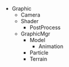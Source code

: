 
- Graphic
	- Camera
	- Shader
		- PostProcess
	- GraphicMgr
		- Model
			- Animation
		- Particle
		- Terrain